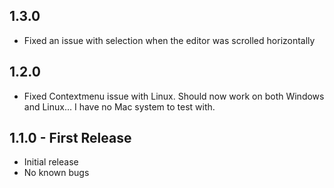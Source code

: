 ## 1.3.0
* Fixed an issue with selection when the editor was scrolled horizontally

## 1.2.0
* Fixed Contextmenu issue with Linux.  Should now work on both Windows and Linux... I have no Mac system to test with.

## 1.1.0 - First Release
* Initial release
* No known bugs
